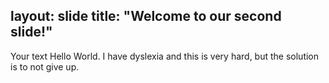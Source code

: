 layout: slide
title: "Welcome to our second slide!"
---
Your text
Hello World. I have dyslexia and this is very hard, but the solution is to not give up. 